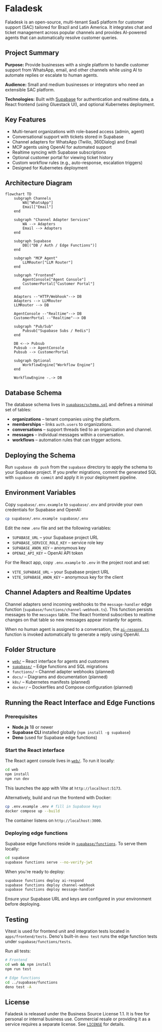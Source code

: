# Faladesk

Faladesk is an open-source, multi-tenant SaaS platform for customer support (SAC) tailored for Brazil and Latin America. It integrates chat and ticket management across popular channels and provides AI-powered agents that can automatically resolve customer queries.

## Project Summary

**Purpose:** Provide businesses with a single platform to handle customer support from WhatsApp, email, and other channels while using AI to automate replies or escalate to human agents.

**Audience:** Small and medium businesses or integrators who need an extensible SAC platform.

**Technologies:** Built with [Supabase](https://supabase.com/) for authentication and realtime data, a React frontend (using Gluestack UI), and optional Kubernetes deployment.

## Key Features

- Multi-tenant organizations with role-based access (admin, agent)
- Conversational support with tickets stored in Supabase
- Channel adapters for WhatsApp (Twilio, 360Dialog) and Email
- MCP agents using OpenAI for automated support
- Realtime syncing with Supabase subscriptions
- Optional customer portal for viewing ticket history
- Custom workflow rules (e.g., auto-response, escalation triggers)
- Designed for Kubernetes deployment

## Architecture Diagram

```mermaid
flowchart TD
    subgraph Channels
        WA["WhatsApp"]
        Email["Email"]
    end

    subgraph "Channel Adapter Services"
        WA --> Adapters
        Email --> Adapters
    end

    subgraph Supabase
        DB[("DB / Auth / Edge Functions")]
    end

    subgraph "MCP Agent"
        LLMRouter["LLM Router"]
    end

    subgraph "Frontend"
        AgentConsole["Agent Console"]
        CustomerPortal["Customer Portal"]
    end

    Adapters --"HTTP/Webhook"--> DB
    Adapters --> LLMRouter
    LLMRouter --> DB

    AgentConsole --"Realtime"--> DB
    CustomerPortal --"Realtime"--> DB

    subgraph "Pub/Sub"
        Pubsub["Supabase Subs / Redis"]
    end

    DB <--> Pubsub
    Pubsub --> AgentConsole
    Pubsub --> CustomerPortal

    subgraph Optional
        WorkflowEngine["Workflow Engine"]
    end

    WorkflowEngine -.-> DB
```

## Database Schema

The database schema lives in [`supabase/schema.sql`](./supabase/schema.sql) and
defines a minimal set of tables:

- **organizations** – tenant companies using the platform.
- **memberships** – links `auth.users` to organizations.
- **conversations** – support threads tied to an organization and channel.
- **messages** – individual messages within a conversation.
- **workflows** – automation rules that can trigger actions.

## Deploying the Schema

Run `supabase db push` from the `supabase` directory to apply the schema to your
Supabase project. If you prefer migrations, commit the generated SQL with
`supabase db commit` and apply it in your deployment pipeline.

## Environment Variables

Copy `supabase/.env.example` to `supabase/.env` and provide your own
credentials for Supabase and OpenAI:

```bash
cp supabase/.env.example supabase/.env
```

Edit the new `.env` file and set the following variables:

- `SUPABASE_URL` – your Supabase project URL
- `SUPABASE_SERVICE_ROLE_KEY` – service role key
- `SUPABASE_ANON_KEY` – anonymous key
- `OPENAI_API_KEY` – OpenAI API token

For the React app, copy `.env.example` to `.env` in the project root and set:

- `VITE_SUPABASE_URL` – your Supabase project URL
- `VITE_SUPABASE_ANON_KEY` – anonymous key for the client

## Channel Adapters and Realtime Updates

Channel adapters send incoming webhooks to the `message-handler` edge function
(`supabase/functions/channel-webhook.ts`). This function persists messages to the
`messages` table. The React frontend subscribes to realtime changes on that table
so new messages appear instantly for agents.

When no human agent is assigned to a conversation, the
[`ai-respond.ts`](./supabase/functions/ai-respond.ts) function is invoked
automatically to generate a reply using OpenAI.

## Folder Structure

- [`web/`](./web) – React interface for agents and customers
- [`supabase/`](./supabase) – Edge functions and SQL migrations
- `functions/` – Channel adapter webhooks (planned)
- `docs/` – Diagrams and documentation (planned)
- `k8s/` – Kubernetes manifests (planned)
- `docker/` – Dockerfiles and Compose configuration (planned)

## Running the React Interface and Edge Functions

### Prerequisites

- **Node.js** 18 or newer
- **Supabase CLI** installed globally (`npm install -g supabase`)
- **Deno** (used for Supabase edge functions)

### Start the React interface

The React agent console lives in [`web/`](./web). To run it locally:

```bash
cd web
npm install
npm run dev
```

This launches the app with Vite at `http://localhost:5173`.

Alternatively, build and run the frontend with Docker:

```bash
cp .env.example .env # fill in Supabase keys
docker compose up --build
```

The container listens on `http://localhost:3000`.

### Deploying edge functions

Supabase edge functions reside in [`supabase/functions`](./supabase/functions).
To serve them locally:

```bash
cd supabase
supabase functions serve --no-verify-jwt
```

When you're ready to deploy:

```bash
supabase functions deploy ai-respond
supabase functions deploy channel-webhook
supabase functions deploy message-handler
```

Ensure your Supabase URL and keys are configured in your environment before deploying.

## Testing

Vitest is used for frontend unit and integration tests located in `apps/frontend/tests`. Deno's built-in `deno test` runs the edge function tests under `supabase/functions/tests`.

Run all tests:

```bash
# Frontend
cd web && npm install
npm run test

# Edge functions
cd ../supabase/functions
deno test -A
```

## License

Faladesk is released under the Business Source License 1.1. It is free for personal or internal business use. Commercial resale or providing it as a service requires a separate license. See [`LICENSE`](./LICENSE) for details.
